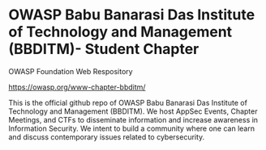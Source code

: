 # OWASP Babu Banarasi Das Institute of Technology and Management (BBDITM)- Student Chapter
OWASP Foundation Web Respository

https://owasp.org/www-chapter-bbditm/

This is the official github repo of OWASP Babu Banarasi Das Institute of Technology and Management (BBDITM). 
We host AppSec Events, Chapter Meetings, and CTFs to disseminate information and increase awareness in Information Security. 
We intent to build a community where one can learn and discuss contemporary issues related to cybersecurity.

